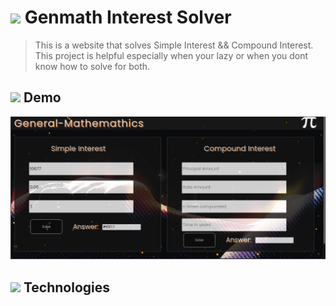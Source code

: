 # <img src="https://media2.giphy.com/avatars/danielfigueirdo/mR5uHXLuePGT.gif" width="50px"> Genmath Interest Solver
> This is a website that solves Simple Interest && Compound Interest. This project is helpful especially when your lazy or
> when you dont know how to solve for both.
> 

## <img src="https://media0.giphy.com/media/CN8RJQ9PWBk5y/giphy.gif" width="30px"> Demo
<img src="img/genmathdemo.png">

## <img src="https://i.pinimg.com/originals/2d/a9/bd/2da9bdcb0074d4d14066640894234aa7.gif" width="40px"> Technologies
